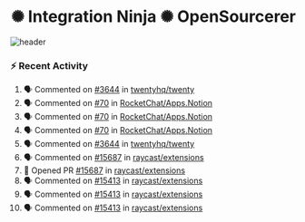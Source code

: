  
<h1 align="center">✺ Integration Ninja ✺ OpenSourcerer</h1>

![header](https://github.com/Nabhag8848/Nabhag8848/assets/65061890/3ecbdaa2-ea2a-4413-a40a-87945f5fb05a)

### :zap: Recent Activity

<!--START_SECTION:activity-->
1. 🗣 Commented on [#3644](https://github.com/twentyhq/twenty/issues/3644#issuecomment-2566179567) in [twentyhq/twenty](https://github.com/twentyhq/twenty)
2. 🗣 Commented on [#70](https://github.com/RocketChat/Apps.Notion/pull/70#issuecomment-2559820313) in [RocketChat/Apps.Notion](https://github.com/RocketChat/Apps.Notion)
3. 🗣 Commented on [#70](https://github.com/RocketChat/Apps.Notion/pull/70#issuecomment-2558525102) in [RocketChat/Apps.Notion](https://github.com/RocketChat/Apps.Notion)
4. 🗣 Commented on [#70](https://github.com/RocketChat/Apps.Notion/pull/70#issuecomment-2558521861) in [RocketChat/Apps.Notion](https://github.com/RocketChat/Apps.Notion)
5. 🗣 Commented on [#3644](https://github.com/twentyhq/twenty/issues/3644#issuecomment-2525470917) in [twentyhq/twenty](https://github.com/twentyhq/twenty)
6. 🗣 Commented on [#15687](https://github.com/raycast/extensions/pull/15687#issuecomment-2517443786) in [raycast/extensions](https://github.com/raycast/extensions)
7. 💪 Opened PR [#15687](https://github.com/raycast/extensions/pull/15687) in [raycast/extensions](https://github.com/raycast/extensions)
8. 🗣 Commented on [#15413](https://github.com/raycast/extensions/pull/15413#issuecomment-2508844592) in [raycast/extensions](https://github.com/raycast/extensions)
9. 🗣 Commented on [#15413](https://github.com/raycast/extensions/pull/15413#issuecomment-2508841845) in [raycast/extensions](https://github.com/raycast/extensions)
10. 🗣 Commented on [#15413](https://github.com/raycast/extensions/pull/15413#issuecomment-2508441395) in [raycast/extensions](https://github.com/raycast/extensions)
<!--END_SECTION:activity-->

  



